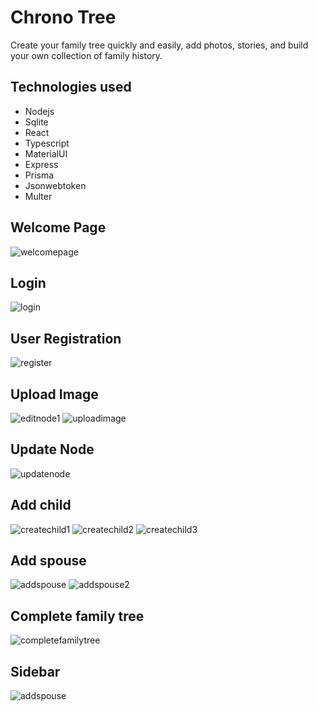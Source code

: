 
# Chrono Tree

Create your family tree quickly and easily, add photos, stories, and build your own collection of family history.


## Technologies used 

* Nodejs
* Sqlite
* React
* Typescript
* MaterialUI
* Express
* Prisma
* Jsonwebtoken
* Multer

## Welcome Page

![welcomepage](./client/public/welcomepage.png)

## Login

![login](./client/public/login.png)

## User Registration

![register](./client/public/register.png)

## Upload Image

![editnode1](./client/public/editnode1.png)
![uploadimage](./client/public/uploadimage.png)

## Update Node

![updatenode](./client/public/uploadnode.png)

## Add child

![createchild1](./client/public/createchild1.png)
![createchild2](./client/public/createchild2.png)
![createchild3](./client/public/createchild3.png)

## Add spouse

![addspouse](./client/public/createc.png)
![addspouse2](./client/public/createc2.png)

## Complete family tree

![completefamilytree](./client/public/completetree.png)

## Sidebar

![addspouse](./client/public/drawer.png)




